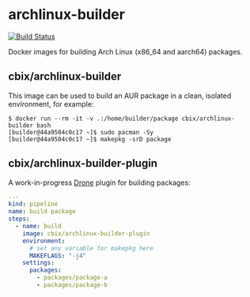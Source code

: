 # archlinux-builder

[![Build Status](https://ci.cbix.de/api/badges/cbix/archlinux-builder/status.svg)](https://ci.cbix.de/cbix/archlinux-builder)

Docker images for building Arch Linux (x86_64 and aarch64) packages.

## cbix/archlinux-builder

This image can be used to build an AUR package in a clean, isolated environment, for example:

```
$ docker run --rm -it -v .:/home/builder/package cbix/archlinux-builder bash
[builder@44a9504c0c17 ~]$ sudo pacman -Sy
[builder@44a9504c0c17 ~]$ makepkg -srD package
```

## cbix/archlinux-builder-plugin

A work-in-progress [Drone](https://www.drone.io/) plugin for building packages:

```yaml
---
kind: pipeline
name: build package
steps:
  - name: build
    image: cbix/archlinux-builder-plugin
    environment:
      # set any variable for makepkg here
      MAKEFLAGS: "-j4"
    settings:
      packages:
        - packages/package-a
        - packages/package-b
```
